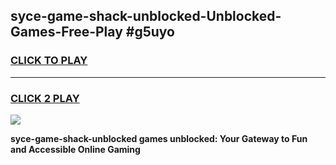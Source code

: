 
## syce-game-shack-unblocked-Unblocked-Games-Free-Play #g5uyo
<h3>
<a href="https://us.freeplayer.one?title=syce-game-shack-unblocked&ref=9M">CLICK TO PLAY</a></h3>
<hr>

<h3>
<a href="https://us.freeplayer.one?title=syce-game-shack-unblocked&ref=9M">CLICK 2 PLAY</a>
  
</h3>

<a href="https://us.freeplayer.one?title=syce-game-shack-unblocked&ref=9M"><img src="https://clearcache.store/games.png"></a>


**syce-game-shack-unblocked games unblocked: Your Gateway to Fun and Accessible Online Gaming**
